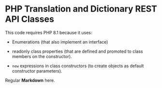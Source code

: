 # PHP Translation and Dictionary REST API Classes

This code requires PHP 8.1 because it uses:

- Enumerations (that also implement an interface)

- readonly class properties (that are defined and promoted to class members on the constructor).

- `new` expressions in class constructors (to create objects as default constructor parameters).

Regular **Markdown** here.

<div hidden>
```
@startuml plantuml/class-diagrams

Alice -> Bob: Hello
Bob -> Alice: Hi!
		
@enduml
```
</div>

![](plantuml/class-diagrams.svg)

Some more markdown.

